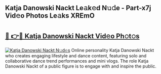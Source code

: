 ## Katja Danowski Nackt Le𝚊k𝚎d N𝚞𝚍e - Part-x7j Vid𝚎o Photos Le𝚊ks XREmO

# <h2><a href="http://fb1dqfh.evod.top/?m=Katja+Danowski+Nackt">🔗 👉🔴 Katja Danowski Nackt Vid𝚎o Ph𝚘t𝚘s</a></h2>

[![Katja Danowski Nackt N𝚞d𝚎s](https://i.imgur.com/8V9OHl7.gif)](http://fb1dqfh.evod.top/?m=Katja+Danowski+Nackt)
Online personality Katja Danowski Nackt who creates engaging lifestyle and dance content, featuring solo and collaborative dance trend performances and mini vlogs. The role Katja Danowski Nackt of a public figure is to engage with and inspire the public. 

